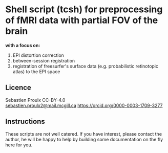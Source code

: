 # Shell script (tcsh) for preprocessing of fMRI data with partial FOV of the brain
__with a focus on:__
1. EPI distortion correction
2. between-session registration
3. registration of freesurfer's surface data (e.g. probabilistic retinotopic atlas) to the EPI space
## Licence
Sebastien Proulx CC-BY-4.0  
sebastien.proulx2@mail.mcgill.ca
https://orcid.org/0000-0003-1709-3277

## Instructions
These scripts are not well catered. If you have interest, please contact the author, he will be happy to help by building some documentation on the fly here for you.
